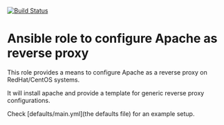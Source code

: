 [![Build Status](https://drone.element-networks.nl/api/badges/Ansible/role-apache_revproxy/status.svg)](https://drone.element-networks.nl/Ansible/role-apache_revproxy)

# Ansible role to configure Apache as reverse proxy
This role provides a means to configure Apache as a reverse proxy on RedHat/CentOS systems.

It will install apache and provide a template for generic reverse proxy configurations.

Check [defaults/main.yml](the defaults file) for an example setup.

